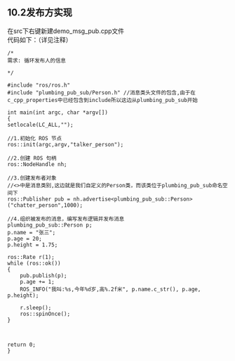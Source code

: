 ## 10.2发布方实现
在src下右键新建demo_msg_pub.cpp文件  
代码如下：（详见注释）

    /*
    需求: 循环发布人的信息

    */

    #include "ros/ros.h"
    #include "plumbing_pub_sub/Person.h" //消息类头文件的包含,由于在c_cpp_properties中已经包含到include所以这边从plumbing_pub_sub开始

    int main(int argc, char *argv[])
    {
    setlocale(LC_ALL,"");

    //1.初始化 ROS 节点
    ros::init(argc,argv,"talker_person");

    //2.创建 ROS 句柄
    ros::NodeHandle nh;

    //3.创建发布者对象
    //<>中是消息类别,这边就是我们自定义的Person类，而该类位于plumbing_pub_sub命名空间下
    ros::Publisher pub = nh.advertise<plumbing_pub_sub::Person>("chatter_person",1000);

    //4.组织被发布的消息，编写发布逻辑并发布消息
    plumbing_pub_sub::Person p;
    p.name = "张三";
    p.age = 20;
    p.height = 1.75;

    ros::Rate r(1);
    while (ros::ok())
    {
        pub.publish(p);
        p.age += 1;
        ROS_INFO("我叫:%s,今年%d岁,高%.2f米", p.name.c_str(), p.age, p.height);

        r.sleep();
        ros::spinOnce();
    }



    return 0;
    }